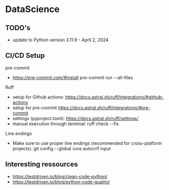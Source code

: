 # DataScience

## TODO's
- update to Python version 3.11.9 - April 2, 2024

## CI/CD Setup
pre-commit
- https://pre-commit.com/#install
    pre-commit run --all-files

Ruff
- setup for Github actions: https://docs.astral.sh/ruff/integrations/#github-actions
- setup for pre-commit https://docs.astral.sh/ruff/integrations/#pre-commit
- settings (pyproject.toml): https://docs.astral.sh/ruff/settings/
- manual execution through terminal:
    ruff check --fix

Line endings
- Make sure to use proper line endings (recommended for cross-platform projects).
    git config --global core.autocrlf input

## Interesting ressources
- https://testdriven.io/blog/clean-code-python/
- https://testdriven.io/blog/python-code-quality/
